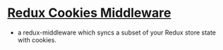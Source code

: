 # [Redux Cookies Middleware](https://github.com/grofers/redux-cookies-middleware/)

- a redux-middleware which syncs a subset of your Redux store state with cookies.
